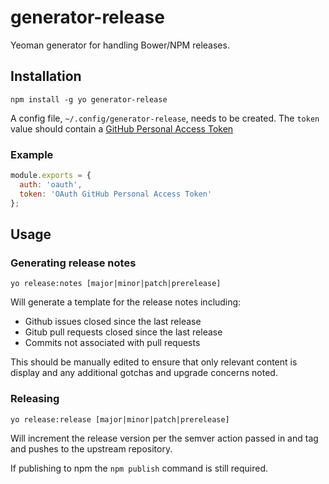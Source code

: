 # generator-release

Yeoman generator for handling Bower/NPM releases.

## Installation

```
npm install -g yo generator-release
```

A config file, `~/.config/generator-release`, needs to be created. The `token` value should contain a [GitHub Personal Access Token](https://github.com/settings/tokens/new)

### Example

```javascript
module.exports = {
  auth: 'oauth',
  token: 'OAuth GitHub Personal Access Token'
};
```

## Usage

### Generating release notes
```
yo release:notes [major|minor|patch|prerelease]
```

Will generate a template for the release notes including:
- Github issues closed since the last release
- Gitub pull requests closed since the last release
- Commits not associated with pull requests

This should be manually edited to ensure that only relevant content is display and any additional gotchas and upgrade concerns noted.


### Releasing

```
yo release:release [major|minor|patch|prerelease]
```

Will increment the release version per the semver action passed in and tag and pushes to the upstream repository.

If publishing to npm the `npm publish` command is still required.
